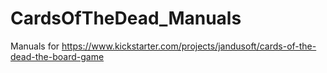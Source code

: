 # CardsOfTheDead_Manuals
Manuals for https://www.kickstarter.com/projects/jandusoft/cards-of-the-dead-the-board-game
